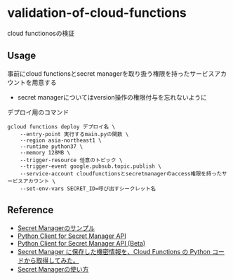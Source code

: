 # validation-of-cloud-functions
cloud functionosの検証  

## Usage
事前にcloud functionsとsecret managerを取り扱う権限を持ったサービスアカウントを用意する
- secret managerについてはversion操作の権限付与を忘れないように

デプロイ用のコマンド  
```
gcloud functions deploy デプロイ名 \
    --entry-point 実行するmain.pyの関数 \
    --region asia-northeast1 \
    --runtime python37 \
    --memory 128MB \
    --trigger-resource 任意のトピック \
    --trigger-event google.pubsub.topic.publish \
    --service-account cloudfunctionsとsecretmanagerのaccess権限を持ったサービスアカウント \
    --set-env-vars SECRET_ID=呼び出すシークレット名
```

## Reference
- [Secret Managerのサンプル](https://cloud.google.com/secret-manager/docs/samples/secretmanager-access-secret-version)
- [Python Client for Secret Manager API](https://googleapis.dev/python/secretmanager/latest/index.html)
- [Python Client for Secret Manager API (Beta)](https://googleapis.dev/python/secretmanager/0.1.1/index.html)
- [Secret Manager に保存した機密情報を、Cloud Functions の Python コードから取得してみた。](https://dev.classmethod.jp/articles/secret-manager-access-from-cloudfunctions-python/)
- [Secret Managerの使い方](https://mahito.hatenablog.com/entry/2020/06/16/093140)